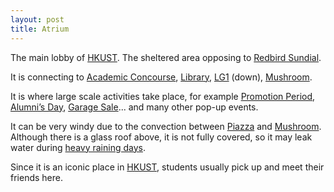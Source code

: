 ```yaml
---
layout: post
title: Atrium 
---
```


The main lobby of [HKUST](/_pages/places/chapter0/HKUST_content.md). The sheltered area opposing to [Redbird Sundial](Redbird_Sundial.md).

It is connecting to [Academic Concourse](Academic_Concourse.md), [Library](Library.md), [LG1]() (down), [Mushroom](Mushroom.md).

It is where large scale activities take place, for example [Promotion Period](), [Alumni’s Day](), [Garage Sale]()... and many other pop-up events.

It can be very windy due to the convection between [Piazza]() and [Mushroom](Mushroom.md). Although there is a glass roof above, it is not fully covered, so it may leak water during [heavy raining days](HKUST-FYS/hkust-fys.github.io/_pages/nature/bad_weather).

Since it is an iconic place in [HKUST](/_pages/places/chapter0/HKUST_content.md), students usually pick up and meet their friends here.
